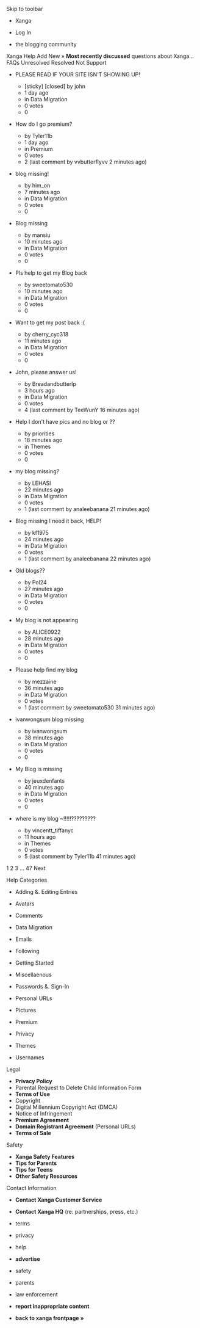 Skip to toolbar

*   Xanga

*   Log In

*   the blogging community

Xanga Help Add New » **Most recently discussed** questions about Xanga… FAQs Unresolved Resolved Not Support

*   PLEASE READ IF YOUR SITE ISN'T SHOWING UP!
    *   \[sticky\] \[closed\] by john
    *   1 day ago
    *   in Data Migration
    *   0 votes
    *   0

*   How do I go premium?
    *   by Tyler11b
    *   1 day ago
    *   in Premium
    *   0 votes
    *   2 (last comment by vvbutterflyvv 2 minutes ago)
*   blog missing!
    *   by him\_on
    *   7 minutes ago
    *   in Data Migration
    *   0 votes
    *   0
*   Blog missing
    *   by mansiu
    *   10 minutes ago
    *   in Data Migration
    *   0 votes
    *   0
*   Pls help to get my Blog back
    *   by sweetomato530
    *   10 minutes ago
    *   in Data Migration
    *   0 votes
    *   0
*   Want to get my post back :(
    *   by cherry\_cyc318
    *   11 minutes ago
    *   in Data Migration
    *   0 votes
    *   0
*   John, please answer us!
    *   by Breadandbutterlp
    *   3 hours ago
    *   in Data Migration
    *   0 votes
    *   4 (last comment by TeeWunY 16 minutes ago)
*   Help I don't have pics and no blog or ??
    *   by priorities
    *   18 minutes ago
    *   in Themes
    *   0 votes
    *   0
*   my blog missing?
    *   by LEHASI
    *   22 minutes ago
    *   in Data Migration
    *   0 votes
    *   1 (last comment by analeebanana 21 minutes ago)
*   Blog missing I need it back, HELP!
    *   by kf1975
    *   24 minutes ago
    *   in Data Migration
    *   0 votes
    *   1 (last comment by analeebanana 22 minutes ago)
*   Old blogs??
    *   by Pol24
    *   27 minutes ago
    *   in Data Migration
    *   0 votes
    *   0
*   My blog is not appearing
    *   by ALICE0922
    *   28 minutes ago
    *   in Data Migration
    *   0 votes
    *   0
*   Please help find my blog
    *   by mezzaine
    *   36 minutes ago
    *   in Data Migration
    *   0 votes
    *   1 (last comment by sweetomato530 31 minutes ago)
*   ivanwongsum blog missing
    *   by ivanwongsum
    *   38 minutes ago
    *   in Data Migration
    *   0 votes
    *   0
*   My Blog is missing
    *   by jeuxdenfants
    *   40 minutes ago
    *   in Data Migration
    *   0 votes
    *   0
*   where is my blog ~!!!!!?????????
    *   by vincentt\_tiffanyc
    *   11 hours ago
    *   in Themes
    *   0 votes
    *   5 (last comment by Tyler11b 41 minutes ago)

1 2 3 ... 47 Next

Help Categories

*   Adding &. Editing Entries
*   Avatars
*   Comments
*   Data Migration
*   Emails
*   Following
*   Getting Started
*   Miscellaenous

*   Passwords &. Sign-In
*   Personal URLs
*   Pictures
*   Premium
*   Privacy
*   Themes
*   Usernames

Legal

*   **Privacy Policy**
*   Parental Request to Delete Child Information Form
*   **Terms of Use**
*   Copyright
*   Digital Millennium Copyright Act (DMCA)
*   Notice of Infringement
*   **Premium Agreement**
*   **Domain Registrant Agreement** (Personal URLs)
*   **Terms of Sale**

Safety

*   **Xanga Safety Features**
*   **Tips for Parents**
*   **Tips for Teens**
*   **Other Safety Resources**

Contact Information

*   **Contact Xanga Customer Service**
*   **Contact Xanga HQ** (re: partnerships, press, etc.)

*   terms
*   privacy
*   help
*   **advertise**

*   safety
*   parents
*   law enforcement
*   **report inappropriate content**

*   **back to xanga frontpage »**